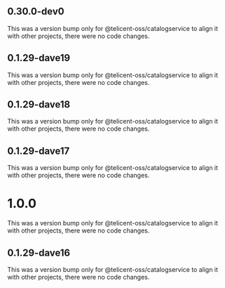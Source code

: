 ## 0.30.0-dev0

This was a version bump only for @telicent-oss/catalogservice to align it with other projects, there were no code changes.

## 0.1.29-dave19

This was a version bump only for @telicent-oss/catalogservice to align it with other projects, there were no code changes.

## 0.1.29-dave18

This was a version bump only for @telicent-oss/catalogservice to align it with other projects, there were no code changes.

## 0.1.29-dave17

This was a version bump only for @telicent-oss/catalogservice to align it with other projects, there were no code changes.

# 1.0.0

This was a version bump only for @telicent-oss/catalogservice to align it with other projects, there were no code changes.

## 0.1.29-dave16

This was a version bump only for @telicent-oss/catalogservice to align it with other projects, there were no code changes.